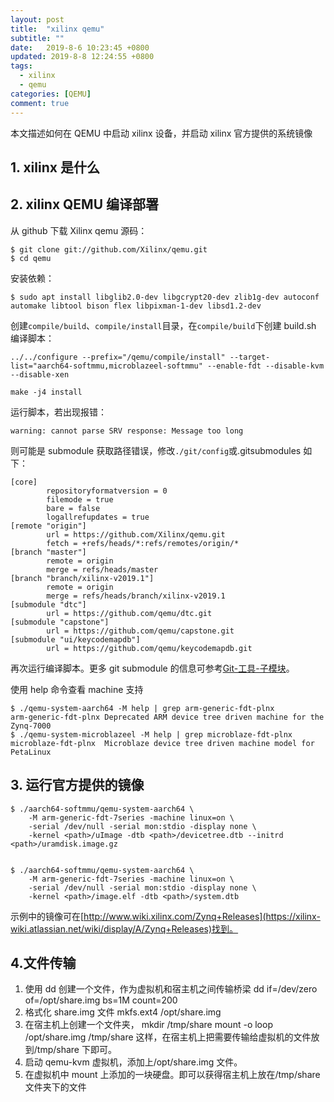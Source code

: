 ```yaml
---
layout: post
title:  "xilinx qemu"
subtitle: ""
date:   2019-8-6 10:23:45 +0800
updated: 2019-8-8 12:24:55 +0800
tags:
  - xilinx
  - qemu
categories: [QEMU]
comment: true
---
```

 本文描述如何在 QEMU 中启动 xilinx 设备，并启动 xilinx 官方提供的系统镜像

## 1. xilinx 是什么

## 2. xilinx QEMU 编译部署

从 github 下载 Xilinx qemu 源码：

```shell
$ git clone git://github.com/Xilinx/qemu.git
$ cd qemu
```

安装依赖：

```shell
$ sudo apt install libglib2.0-dev libgcrypt20-dev zlib1g-dev autoconf automake libtool bison flex libpixman-1-dev libsd1.2-dev
```

创建`compile/build`、`compile/install`目录，在`compile/build`下创建 build.sh 编译脚本：

```plain
../../configure --prefix="/qemu/compile/install" --target-list="aarch64-softmmu,microblazeel-softmmu" --enable-fdt --disable-kvm --disable-xen

make -j4 install
```

运行脚本，若出现报错：

```plain
warning: cannot parse SRV response: Message too long
```

则可能是 submodule 获取路径错误，修改`./git/config`或.gitsubmodules 如下：

```plain
[core]
        repositoryformatversion = 0
        filemode = true
        bare = false
        logallrefupdates = true
[remote "origin"]
        url = https://github.com/Xilinx/qemu.git
        fetch = +refs/heads/*:refs/remotes/origin/*
[branch "master"]
        remote = origin
        merge = refs/heads/master
[branch "branch/xilinx-v2019.1"]
        remote = origin
        merge = refs/heads/branch/xilinx-v2019.1
[submodule "dtc"]
        url = https://github.com/qemu/dtc.git
[submodule "capstone"]
        url = https://github.com/qemu/capstone.git
[submodule "ui/keycodemapdb"]
        url = https://github.com/qemu/keycodemapdb.git
```

再次运行编译脚本。更多 git submodule 的信息可参考[Git-工具-子模块](https://git-scm.com/book/zh/v1/Git-工具-子模块)。

使用 help 命令查看 machine 支持

```shell
$ ./qemu-system-aarch64 -M help | grep arm-generic-fdt-plnx
arm-generic-fdt-plnx Deprecated ARM device tree driven machine for the Zynq-7000
$ ./qemu-system-microblazeel -M help | grep microblaze-fdt-plnx
microblaze-fdt-plnx  Microblaze device tree driven machine model for PetaLinux
```



## 3. 运行官方提供的镜像

```shell
$ ./aarch64-softmmu/qemu-system-aarch64 \
    -M arm-generic-fdt-7series -machine linux=on \
    -serial /dev/null -serial mon:stdio -display none \
    -kernel <path>/uImage -dtb <path>/devicetree.dtb --initrd <path>/uramdisk.image.gz
```

```shell

$ ./aarch64-softmmu/qemu-system-aarch64 \
    -M arm-generic-fdt-7series -machine linux=on \
    -serial /dev/null -serial mon:stdio -display none \
    -kernel <path>/image.elf -dtb <path>/system.dtb
```

示例中的镜像可在[http://www.wiki.xilinx.com/Zynq+Releases](https://xilinx-wiki.atlassian.net/wiki/display/A/Zynq+Releases)找到。

## 4.文件传输

1. 使用 dd 创建一个文件，作为虚拟机和宿主机之间传输桥梁
 dd if=/dev/zero of=/opt/share.img bs=1M count=200
2. 格式化 share.img 文件
    mkfs.ext4 /opt/share.img
3. 在宿主机上创建一个文件夹，
   mkdir /tmp/share
   mount -o loop /opt/share.img /tmp/share
这样，在宿主机上把需要传输给虚拟机的文件放到/tmp/share 下即可。
4. 启动 qemu-kvm 虚拟机，添加上/opt/share.img 文件。
5. 在虚拟机中 mount 上添加的一块硬盘。即可以获得宿主机上放在/tmp/share 文件夹下的文件